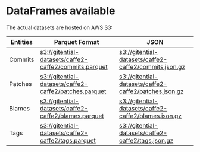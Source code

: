 # DataFrames available

The actual datasets are hosted on AWS S3:

Entities|Parquet Format|JSON
---|---|---
Commits|[s3://gitential-datasets/caffe2-caffe2/commits.parquet](https://s3.amazonaws.com/gitential-datasets/caffe2-caffe2/commits.parquet)|[s3://gitential-datasets/caffe2-caffe2/commits.json.gz](https://s3.amazonaws.com/gitential-datasets/caffe2-caffe2/commits.json.gz)
Patches|[s3://gitential-datasets/caffe2-caffe2/patches.parquet](https://s3.amazonaws.com/gitential-datasets/caffe2-caffe2/patches.parquet)|[s3://gitential-datasets/caffe2-caffe2/patches.json.gz](https://s3.amazonaws.com/gitential-datasets/caffe2-caffe2/patches.json.gz)
Blames|[s3://gitential-datasets/caffe2-caffe2/blames.parquet](https://s3.amazonaws.com/gitential-datasets/caffe2-caffe2/blames.parquet)|[s3://gitential-datasets/caffe2-caffe2/blames.json.gz](https://s3.amazonaws.com/gitential-datasets/caffe2-caffe2/blames.json.gz)
Tags|[s3://gitential-datasets/caffe2-caffe2/tags.parquet](https://s3.amazonaws.com/gitential-datasets/caffe2-caffe2/tags.parquet)|[s3://gitential-datasets/caffe2-caffe2/tags.json.gz](https://s3.amazonaws.com/gitential-datasets/caffe2-caffe2/tags.json.gz)
